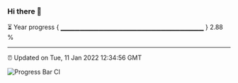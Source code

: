 ### Hi there 👋

⏳ Year progress { ▁▁▁▁▁▁▁▁▁▁▁▁▁▁▁▁▁▁▁▁▁▁▁▁▁▁▁▁▁▁ } 2.88 %

---

⏰ Updated on Tue, 11 Jan 2022 12:34:56 GMT

![Progress Bar CI](https://github.com/ZhaoGui/ZhaoGui/workflows/Progress%20Bar%20CI/badge.svg)
